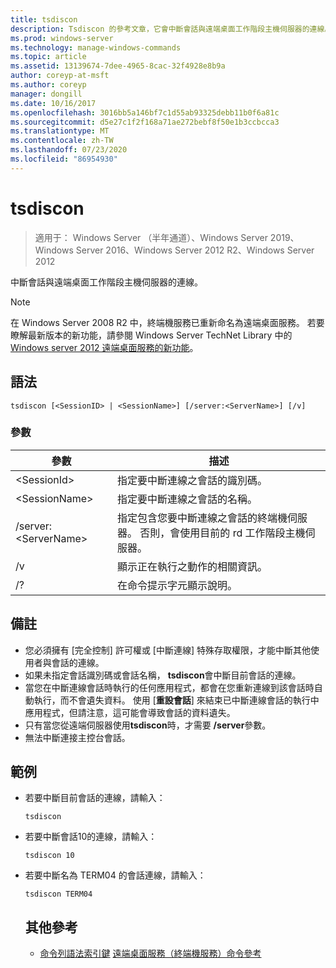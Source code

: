 ```yaml
---
title: tsdiscon
description: Tsdiscon 的參考文章，它會中斷會話與遠端桌面工作階段主機伺服器的連線。
ms.prod: windows-server
ms.technology: manage-windows-commands
ms.topic: article
ms.assetid: 13139674-7dee-4965-8cac-32f4928e8b9a
author: coreyp-at-msft
ms.author: coreyp
manager: dongill
ms.date: 10/16/2017
ms.openlocfilehash: 3016bb5a146bf7c1d55ab93325debb11b0f6a81c
ms.sourcegitcommit: d5e27c1f2f168a71ae272bebf8f50e1b3ccbcca3
ms.translationtype: MT
ms.contentlocale: zh-TW
ms.lasthandoff: 07/23/2020
ms.locfileid: "86954930"
---
```

# <a name="tsdiscon"></a>tsdiscon

> 適用于： Windows Server （半年通道）、Windows Server 2019、Windows Server 2016、Windows Server 2012 R2、Windows Server 2012

中斷會話與遠端桌面工作階段主機伺服器的連線。



> [!NOTE]
> 在 Windows Server 2008 R2 中，終端機服務已重新命名為遠端桌面服務。 若要瞭解最新版本的新功能，請參閱 Windows Server TechNet Library 中的[Windows server 2012 遠端桌面服務的新功能](/previous-versions/orphan-topics/ws.11/hh831527(v=ws.11))。

## <a name="syntax"></a>語法
```
tsdiscon [<SessionID> | <SessionName>] [/server:<ServerName>] [/v]
```

### <a name="parameters"></a>參數

|參數|描述|
|-------|--------|
|\<SessionId>|指定要中斷連線之會話的識別碼。|
|\<SessionName>|指定要中斷連線之會話的名稱。|
|/server:\<ServerName>|指定包含您要中斷連線之會話的終端機伺服器。 否則，會使用目前的 rd 工作階段主機伺服器。|
|/v|顯示正在執行之動作的相關資訊。|
|/?|在命令提示字元顯示說明。|

## <a name="remarks"></a>備註
-   您必須擁有 [完全控制] 許可權或 [中斷連線] 特殊存取權限，才能中斷其他使用者與會話的連線。
-   如果未指定會話識別碼或會話名稱， **tsdiscon**會中斷目前會話的連線。
-   當您在中斷連線會話時執行的任何應用程式，都會在您重新連線到該會話時自動執行，而不會遺失資料。 使用 [**重設會話**] 來結束已中斷連線會話的執行中應用程式，但請注意，這可能會導致會話的資料遺失。
-   只有當您從遠端伺服器使用**tsdiscon**時，才需要 **/server**參數。
-   無法中斷連接主控台會話。

## <a name="examples"></a>範例
- 若要中斷目前會話的連線，請輸入：
  ```
  tsdiscon
  ```
- 若要中斷會話10的連線，請輸入：
  ```
  tsdiscon 10
  ```
- 若要中斷名為 TERM04 的會話連線，請輸入：
  ```
  tsdiscon TERM04
  ```
  ## <a name="additional-references"></a>其他參考
  - [命令列語法索引鍵](command-line-syntax-key.md) 
  [遠端桌面服務（終端機服務）命令參考](remote-desktop-services-terminal-services-command-reference.md)
